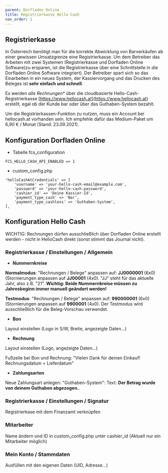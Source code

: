```yaml
---
parent: Dorfladen Online
title: Registrierkasse Hello Cash
nav_order: 1
---
```


## Registrierkasse

In Österreich benötigt man für die korrekte Abwicklung von Barverkäufen ab einer gewissen Umsatzgrenze eine Registrierkasse. Um dem Betreiber das Arbeiten mit zwei Systemen (Registrierkasse und Dorfladen Online Software)zu ersparen, ist die Registrierkasse über eine Schnittstelle in die Dorfladen Online Software integriert). Der Betreiber spart sich so das Einarbeiten in ein neues System, der Kassiervorgang und das Drucken des Beleges ist **sehr einfach und schnell**.

Es werden *alle Rechnungen** über die cloudbasierte Hello-Cash-Registrierkasse [https://www.hellocash.at](https://www.hellocash.at) erstellt, egal ob der Kunde bar oder über das Guthaben-System bezahlt.

Um die Registrierkassen-Funktion zu nutzen, muss ein Account bei hellocash.at vorhanden sein. Ich empfehle dafür das Medium-Paket um 6,90 € / Monat (Stand: 23.09.2021).


## Konfiguration Dorfladen Online

* Tabelle fcs_configuration

```
FCS_HELLO_CASH_API_ENABLED => 1
```

* custom_config.php

```
'helloCashAtCredentials' => [
    'username' => 'your-hello-cash-email@example.com',
    'password' => 'your-hello-cash-password',
    'cashier_id' => 'Deine Kassier-Id',
    'payment_type_cash' => 'Bar',
    'payment_type_cashless' => 'Guthaben-System',
],
```

## Konfiguration Hello Cash

WICHTIG: Rechnungen dürfen ausschließlich über Dorfladen Online erstellt werden - nicht in HelloCash direkt (sonst stimmt das Journal nicht).

### Registrierkasse / Einstellungen / Allgemein

* **Nummernkreise**

**Normalmodus**: "Rechnungen / Belege" anpassen auf: **JJ0000001** (6x0) (Stornierungen anpassen auf **JJ00001** (4x0). "JJ" steht für das aktuelle Jahr, also z.B. "21". **Wichtig: Beide Nummernkreise müssen zu Jahresbeginn immer manuell geändert werden!**

**Testmodus**: "Rechnungen / Belege" anpassen auf: **990000001** (6x0) (Stornierungen anpassen auf **9900001** (4x0). Der Testmodus wird ausschließlich für die Beleg-Vorschau verwendet.

* **Bon**

Layout einstellen (Logo in S/W, Breite, angezeigte Daten...)

* **Rechnung**

Layout einstellen (Logo, angezeigte Daten...)

Fußzeile bei Bon und Rechnung: "Vielen Dank für deinen Einkauf! Rechnungsdatum = Lieferdatum"

* **Zahlungsarten**

Neue Zahlungsart anlegen: "Guthaben-System": Text: **Der Betrag wurde von deinem Guthaben abgezogen.**.


### Registrierkasse / Einstellungen / Signatur

Registrierkase mit dem Finanzamt verknüpfen


### Mitarbeiter

Name ändern und ID in custom_config.php unter cashier_id (Aktuell nur ein Mitarbeiter möglich)


### Mein Konto / Stammdaten

Ausfüllen mit den eigenen Daten (UID, Adresse...)
